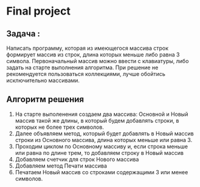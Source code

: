 # **Final project**
## Задача :

Написать программу, которая из имеющегося массива строк формирует массив из строк, длина которых меньше либо равна 3 символа. Первоначальный массив можно ввести с клавиатуры, либо задать на старте выполнения алгоритма. При решение не рекомендуется пользоваться коллекциями, лучше обойтись исключительно массивами.

## Алгоритм решения

1. На старте выполенения создаем два массива: Основной и Новый массив такой же длины, в который будем добавлять строки, в которых  не более трех символов.
2. Далее объявляем метод, который будет добавлять в Новый массив строки из Основного массива, длина которых меньше или равна 3.
3. Проходим циклом по Основному массиву и, если строка меньше или равна по длине трем, то  добавляем строку в Новый массив
4. Добавляем счетчик для строк Нового массива
5. Добавляем метод Печати массива
6. Печатаем Новый массив со строками содержащими 3 или менее символов. 
